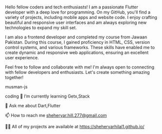 Hello fellow coders and tech enthusiasts! I am a passionate Flutter developer with a deep love for programming. On my GitHub, you'll find a variety of projects, including mobile apps and website code. I enjoy crafting beautiful and responsive user interfaces and am always exploring new technologies to expand my skill set.

I am also a frontend developer and completed my course from Jawaan Pakistan. During this course, I gained proficiency in HTML, CSS, version control systems, and various frameworks. These skills have enabled me to create dynamic and responsive web applications, ensuring an excellent user experience.

Feel free to follow and collaborate with me! I'm always open to connecting with fellow developers and enthusiasts. Let's create something amazing together!


musman-js

coding
🌱 I’m currently learning Getx,Stack

💬 Ask me about Dart,Flutter

📫 How to reach me sheheryar.hill.277@gmail.com

👨‍💻 All of my projects are available at https://sheheryarhilal1.github.io/




